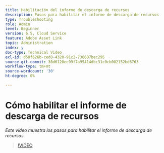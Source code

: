 ```yaml
---
title: Habilitación del informe de descarga de recursos
description: Pasos para habilitar el informe de descarga de recursos
type: Troubleshooting
role: Admin
level: Beginner
version: 6.5, Cloud Service
feature: Adobe Asset Link
topic: Administration
index: y
doc-type: Technical Video
exl-id: d50f626b-ced8-4320-91c2-738687bec295
source-git-commit: 30d6120ec99f7a95414dbc31c0cb002152bd6763
workflow-type: tm+mt
source-wordcount: '30'
ht-degree: 0%

---
```


# Cómo habilitar el informe de descarga de recursos

*Este vídeo muestra los pasos para habilitar el informe de descarga de recursos.*

>[!VIDEO](https://video.tv.adobe.com/v/335463?quality=12&learn=on)
